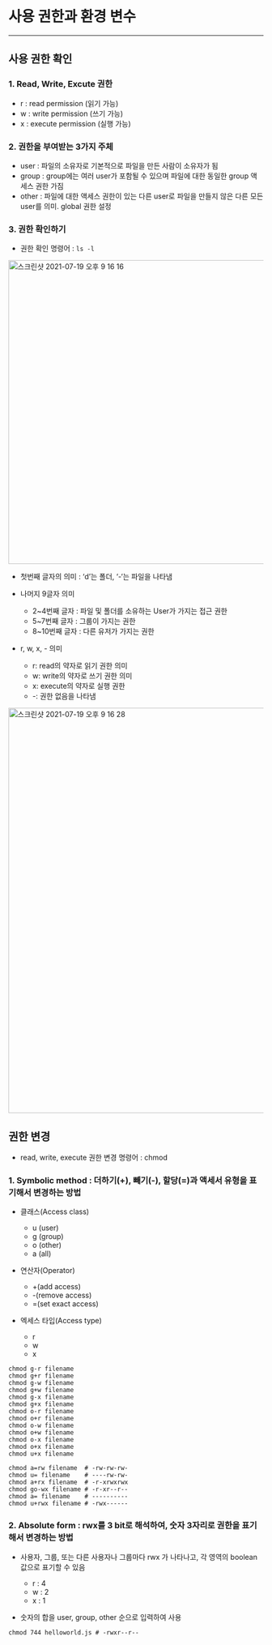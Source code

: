 # 사용 권한과 환경 변수

***

## 사용 권한 확인

### 1. Read, Write, Excute 권한
- r : read permission (읽기 가능)
- w : write permission (쓰기 가능)
- x : execute permission (실행 가능)

### 2. 권한을 부여받는 3가지 주체
- user : 파일의 소유자로 기본적으로 파일을 만든 사람이 소유자가 됨
- group : group에는 여러 user가 포함될 수 있으며 파일에 대한 동일한 group 액세스 권한 가짐
- other : 파일에 대한 액세스 권한이 있는 다른 user로 파일을 만들지 않은 다른 모든 user를 의미. global 권한 설정

### 3. 권한 확인하기

- 권한 확인 명령어 : ```ls -l```

<img width="600" alt="스크린샷 2021-07-19 오후 9 16 16" src="https://user-images.githubusercontent.com/80403988/126158914-78033acb-d48f-41e3-a239-2cd42dadc810.png">

- 첫번째 글자의 의미 : ‘d’는 폴더, ‘-‘는 파일을 나타냄

- 나머지 9글자 의미
  - 2~4번째 글자 : 파일 및 폴더를 소유하는 User가 가지는 접근 권한
  - 5~7번째 글자 : 그룹이 가지는 권한
  - 8~10번째 글자 : 다른 유저가 가지는 권한

- r, w, x, - 의미
  - r: read의 약자로 읽기 권한 의미
  - w: write의 약자로 쓰기 권한 의미
  - x: execute의 약자로 실행 권한
  - -: 권한 없음을 나타냄

<img width="800" alt="스크린샷 2021-07-19 오후 9 16 28" src="https://user-images.githubusercontent.com/80403988/126158936-cff3d223-32dc-4ae1-b8e3-e63052822dbc.png">

## 권한 변경
- read, write, execute 권한 변경 명령어 : chmod

### 1. Symbolic method : 더하기(+), 빼기(-), 할당(=)과 액세서 유형을 표기해서 변경하는 방법

- 클래스(Access class)
  - u (user)
  - g (group)
  - o (other)
  - a (all)

- 연산자(Operator)
  - +(add access)
  - -(remove access)
  - =(set exact access)

- 엑세스 타입(Access type)
  - r
  - w
  - x

```t
chmod g-r filename
chmod g+r filename
chmod g-w filename
chmod g+w filename
chmod g-x filename
chmod g+x filename
chmod o-r filename
chmod o+r filename
chmod o-w filename
chmod o+w filename
chmod o-x filename
chmod o+x filename
chmod u+x filename

chmod a=rw filename  # -rw-rw-rw-
chmod u= filename    # ----rw-rw-
chmod a+rx filename  # -r-xrwxrwx
chmod go-wx filename # -r-xr--r--
chmod a= filename    # ----------
chmod u+rwx filename # -rwx------
```

### 2. Absolute form : rwx를 3 bit로 해석하여, 숫자 3자리로 권한을 표기해서 변경하는 방법

- 사용자, 그룹, 또는 다른 사용자나 그룹마다 rwx 가 나타나고, 각 영역의 boolean 값으로 표기할 수 있음
  - r : 4
  - w : 2
  - x : 1

- 숫자의 합을 user, group, other 순으로 입력하여 사용

```t
chmod 744 helloworld.js # -rwxr--r--
```

